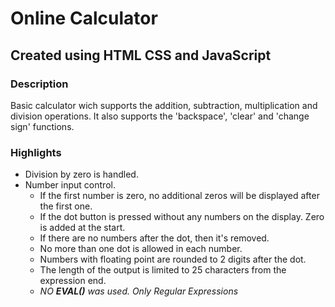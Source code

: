 # Online Calculator
## Created using **HTML** **CSS** and **JavaScript**

### Description
Basic calculator wich supports the addition, subtraction, multiplication and division operations.
It also supports the 'backspace', 'clear' and 'change sign' functions.

### Highlights
* Division by zero is handled.
* Number input control.
  * If the first number is zero, no additional zeros will be displayed after the first one.
  * If the dot button is pressed without any numbers on the display. Zero is added at the start.
  * If there are no numbers after the dot, then it's removed.
  * No more than one dot is allowed in each number.
  * Numbers with floating point are rounded to 2 digits after the dot.
  * The length of the output is limited to 25 characters from the expression end.
  * _NO **EVAL()** was used. Only Regular Expressions_
